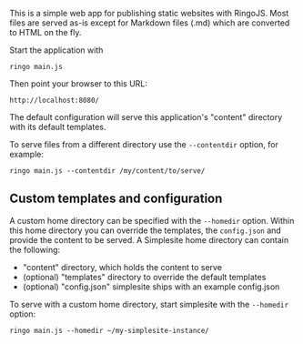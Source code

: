 This is a simple web app for publishing static websites with RingoJS.
Most files are served as-is except for Markdown files (.md) which are converted
to HTML on the fly.

Start the application with

    ringo main.js

Then point your browser to this URL:

    http://localhost:8080/

The default configuration will serve this application's "content" directory with
its default templates.

To serve files from a different directory use the `--contentdir` option, for example:

    ringo main.js --contentdir /my/content/to/serve/

Custom templates and configuration
------------------------------------

A custom home directory can be specified with the `--homedir` option. Within
this home directory you can override the templates, the `config.json` and provide
the content to be served. A Simplesite home directory can contain the following:

   * "content" directory, which holds the content to serve
   * (optional) "templates" directory to override the default templates
   * (optional) "config.json" simplesite ships with an example config.json

To serve with a custom home directory, start simplesite with the `--homedir` option:

    ringo main.js --homedir ~/my-simplesite-instance/